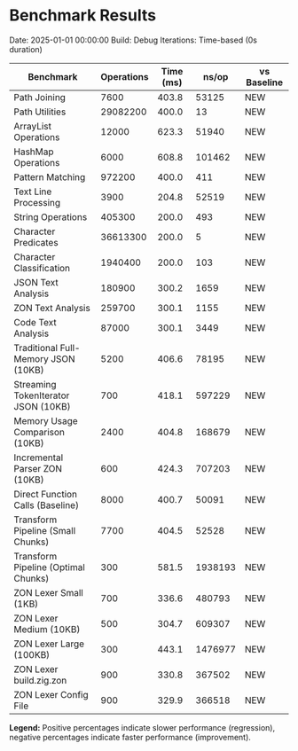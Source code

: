 # Benchmark Results

Date: 2025-01-01 00:00:00
Build: Debug
Iterations: Time-based (0s duration)

| Benchmark | Operations | Time (ms) | ns/op | vs Baseline |
|-----------|------------|-----------|-------|-------------|
| Path Joining | 7600 | 403.8 | 53125 | NEW |
| Path Utilities | 29082200 | 400.0 | 13 | NEW |
| ArrayList Operations | 12000 | 623.3 | 51940 | NEW |
| HashMap Operations | 6000 | 608.8 | 101462 | NEW |
| Pattern Matching | 972200 | 400.0 | 411 | NEW |
| Text Line Processing | 3900 | 204.8 | 52519 | NEW |
| String Operations | 405300 | 200.0 | 493 | NEW |
| Character Predicates | 36613300 | 200.0 | 5 | NEW |
| Character Classification | 1940400 | 200.0 | 103 | NEW |
| JSON Text Analysis | 180900 | 300.2 | 1659 | NEW |
| ZON Text Analysis | 259700 | 300.1 | 1155 | NEW |
| Code Text Analysis | 87000 | 300.1 | 3449 | NEW |
| Traditional Full-Memory JSON (10KB) | 5200 | 406.6 | 78195 | NEW |
| Streaming TokenIterator JSON (10KB) | 700 | 418.1 | 597229 | NEW |
| Memory Usage Comparison (10KB) | 2400 | 404.8 | 168679 | NEW |
| Incremental Parser ZON (10KB) | 600 | 424.3 | 707203 | NEW |
| Direct Function Calls (Baseline) | 8000 | 400.7 | 50091 | NEW |
| Transform Pipeline (Small Chunks) | 7700 | 404.5 | 52528 | NEW |
| Transform Pipeline (Optimal Chunks) | 300 | 581.5 | 1938193 | NEW |
| ZON Lexer Small (1KB) | 700 | 336.6 | 480793 | NEW |
| ZON Lexer Medium (10KB) | 500 | 304.7 | 609307 | NEW |
| ZON Lexer Large (100KB) | 300 | 443.1 | 1476977 | NEW |
| ZON Lexer build.zig.zon | 900 | 330.8 | 367502 | NEW |
| ZON Lexer Config File | 900 | 329.9 | 366518 | NEW |

**Legend:** Positive percentages indicate slower performance (regression), negative percentages indicate faster performance (improvement).
